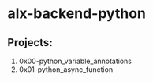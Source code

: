 # alx-backend-python

## Projects:
1. 0x00-python_variable_annotations
2. 0x01-python_async_function
